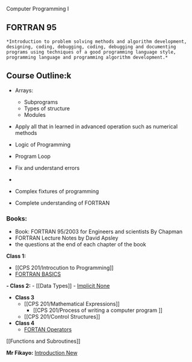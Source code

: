 Computer Programming I

## FORTRAN 95

	*Introduction to problem solving methods and algorithm development, designing, coding, debugging, coding, debugging and documenting programs using techniques of a good programming language style, programming language and programming algorithm development.* 

## Course Outline:k

- Arrays:
	- Subprograms
	- Types of structure
	- Modules

- Apply all that in learned in advanced operation such as numerical methods
- Logic of Programming
- Program Loop
- Fix and understand errors
- 
- Complex fixtures of programming
- Complete understanding of FORTRAN

### Books:
- Book: FORTRAN 95/2003 for Engineers and scientists By Chapman
- FORTRAN Lecture Notes by David Apsley
-  the questions at the end of each chapter of the book


**Class 1:**
- [[CPS 201/Introcution to Programming]]
- [FORTRAN BASICS](CPS%20201/FORTRAN%20BASICS.md)

**- Class 2:**
	- [[Data Types]]
	- [Implicit None](CPS%20201/Implicit%20None.md)

-  **Class 3**
	 - [[CPS 201/Mathematical Expressions]]
	   -   [[CPS 201/Process of writing a computer program ]]
	- [[CPS 201/Control Structures]] 
- **Class 4**
	- [FORTAN Operators](CPS%20201/FORTAN%20Operators.md)

[[Functions and Subroutines]]


**Mr Fikayo:**
[Introduction New](CPS%20201/Introduction%20New.md)
